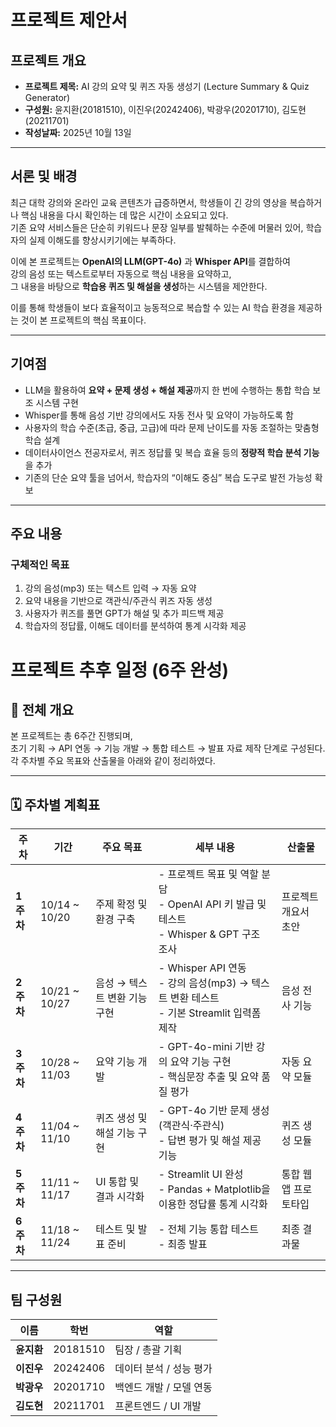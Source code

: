 # 프로젝트 제안서

## 프로젝트 개요
- **프로젝트 제목:** AI 강의 요약 및 퀴즈 자동 생성기 (Lecture Summary & Quiz Generator)  
- **구성원:** 윤지환(20181510), 이진우(20242406), 박광우(20201710), 김도현(20211701)   
- **작성날짜:** 2025년 10월 13일  

---

## 서론 및 배경
최근 대학 강의와 온라인 교육 콘텐츠가 급증하면서, 학생들이 긴 강의 영상을 복습하거나 핵심 내용을 다시 확인하는 데 많은 시간이 소요되고 있다.  
기존 요약 서비스들은 단순히 키워드나 문장 일부를 발췌하는 수준에 머물러 있어, 학습자의 실제 이해도를 향상시키기에는 부족하다.  

이에 본 프로젝트는 **OpenAI의 LLM(GPT-4o)** 과 **Whisper API**를 결합하여  
강의 음성 또는 텍스트로부터 자동으로 핵심 내용을 요약하고,  
그 내용을 바탕으로 **학습용 퀴즈 및 해설을 생성**하는 시스템을 제안한다.  

이를 통해 학생들이 보다 효율적이고 능동적으로 복습할 수 있는 AI 학습 환경을 제공하는 것이 본 프로젝트의 핵심 목표이다.

---

## 기여점
- LLM을 활용하여 **요약 + 문제 생성 + 해설 제공**까지 한 번에 수행하는 통합 학습 보조 시스템 구현  
- Whisper를 통해 음성 기반 강의에서도 자동 전사 및 요약이 가능하도록 함  
- 사용자의 학습 수준(초급, 중급, 고급)에 따라 문제 난이도를 자동 조절하는 맞춤형 학습 설계  
- 데이터사이언스 전공자로서, 퀴즈 정답률 및 복습 효율 등의 **정량적 학습 분석 기능**을 추가  
- 기존의 단순 요약 툴을 넘어서, 학습자의 “이해도 중심” 복습 도구로 발전 가능성 확보  

---

## 주요 내용

### 구체적인 목표
1. 강의 음성(mp3) 또는 텍스트 입력 → 자동 요약  
2. 요약 내용을 기반으로 객관식/주관식 퀴즈 자동 생성  
3. 사용자가 퀴즈를 풀면 GPT가 해설 및 추가 피드백 제공  
4. 학습자의 정답률, 이해도 데이터를 분석하여 통계 시각화 제공  



# 프로젝트 추후 일정 (6주 완성)

## 📅 전체 개요
본 프로젝트는 총 6주간 진행되며,  
초기 기획 → API 연동 → 기능 개발 → 통합 테스트 → 발표 자료 제작 단계로 구성된다.  
각 주차별 주요 목표와 산출물을 아래와 같이 정리하였다.

---

## 🗓 주차별 계획표

| 주차 | 기간 | 주요 목표 | 세부 내용 | 산출물 |
|------|------|------------|------------|---------|
| **1주차** | 10/14 ~ 10/20 | 주제 확정 및 환경 구축 | - 프로젝트 목표 및 역할 분담<br>- OpenAI API 키 발급 및 테스트<br>- Whisper & GPT 구조 조사 | 프로젝트 개요서 초안 |
| **2주차** | 10/21 ~ 10/27 | 음성 → 텍스트 변환 기능 구현 | - Whisper API 연동<br>- 강의 음성(mp3) → 텍스트 변환 테스트<br>- 기본 Streamlit 입력폼 제작 | 음성 전사 기능 |
| **3주차** | 10/28 ~ 11/03 | 요약 기능 개발 | - GPT-4o-mini 기반 강의 요약 기능 구현<br>- 핵심문장 추출 및 요약 품질 평가 | 자동 요약 모듈 |
| **4주차** | 11/04 ~ 11/10 | 퀴즈 생성 및 해설 기능 구현 | - GPT-4o 기반 문제 생성 (객관식·주관식)<br>- 답변 평가 및 해설 제공 기능 | 퀴즈 생성 모듈 |
| **5주차** | 11/11 ~ 11/17 | UI 통합 및 결과 시각화 | - Streamlit UI 완성<br>- Pandas + Matplotlib을 이용한 정답률 통계 시각화 | 통합 웹앱 프로토타입 |
| **6주차** | 11/18 ~ 11/24 | 테스트 및 발표 준비 | - 전체 기능 통합 테스트<br>-  최종 발표 | 최종 결과물 |

---



##  팀 구성원
| 이름 | 학번 | 역할 |
|------|------|------|
| **윤지환** | 20181510 |  팀장 / 총괄 기획 | 
| **이진우** | 20242406 | 데이터 분석 / 성능 평가 | 
| **박광우** | 20201710 | 백엔드 개발 / 모델 연동 | 
| **김도현** | 20211701 | 프론트엔드 / UI 개발 | 

